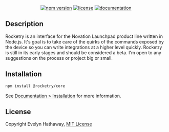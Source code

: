 <div align="center">

[![npm version](https://badgen.net/npm/v/@rocketry/core?icon=npm)](https://www.npmjs.com/package/@rocketry/core)
[![license](https://badgen.net/badge/license/MIT/blue)](/LICENSE)
[![documentation](https://badgen.net/badge/docs/github/blue)](docs)

</div>

## Description

Rocketry is an interface for the Novation Launchpad product line written in Node.js. It's goal is to take care of the quirks of the commands exposed by the device so you can write integrations at a higher level quickly. Rocketry is still in its early stages and should be considered a beta. I'm open to any suggestions on the process or project big or small.

## Installation

```bash
npm install @rocketry/core
```

See [Documentation > Installation](docs/installation.md) for more information.


## License

Copyright Evelyn Hathaway, [MIT License](https://github.com/rocketryjs/rocketry/blob/master/LICENSE)

